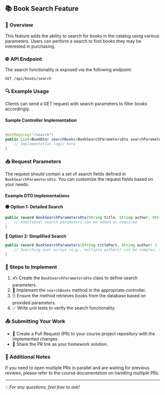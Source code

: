 ## 📚 Book Search Feature

### 📝 Overview

This feature adds the ability to search for books in the catalog using various parameters. Users can perform a search to
find books they may be interested in purchasing.

### 🌐 API Endpoint

The search functionality is exposed via the following endpoint:

```
GET /api/books/search
```

### 🔍 Example Usage

Clients can send a GET request with search parameters to filter books accordingly.

#### Sample Controller Implementation

```java

@GetMapping("/search")
public List<BookDto> searchBooks(BookSearchParametersDto searchParameters) {
    // Implementation logic here
}
```

### 📥 Request Parameters

The request should contain a set of search fields defined in `BookSearchParametersDto`. You can customize the request
fields based on your needs.

#### Example DTO Implementations

**🟢 Option 1: Detailed Search**

```java
public record BookSearchParametersDto(String title, String author, String isbn) {
    // Additional search parameters can be added as required
}
```

**🔵 Option 2: Simplified Search**

```java
public record BookSearchParameters(String titlePart, String author) {
    // Searching over arrays (e.g., multiple authors) can be complex, so this keeps it simpler
}
```

### 🚀 Steps to Implement

1. ✍️ Create the `BookSearchParametersDto` class to define search parameters.
2. 🔧 Implement the `searchBooks` method in the appropriate controller.
3. 🗄️ Ensure the method retrieves books from the database based on provided parameters.
4. ✅ Write unit tests to verify the search functionality.

### 📤 Submitting Your Work

- 🔀 Create a Pull Request (PR) to your course project repository with the implemented changes.
- 🔗 Share the PR link as your homework solution.

### 📌 Additional Notes

If you need to open multiple PRs in parallel and are waiting for previous reviews, please refer to the course
documentation on handling multiple PRs.

---
💡 *For any questions, feel free to ask!*

